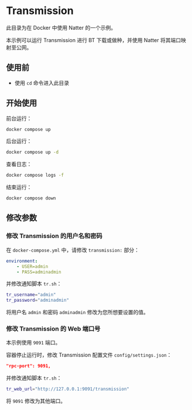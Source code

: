# Transmission

此目录为在 Docker 中使用 Natter 的一个示例。

本示例可以运行 Transmission 进行 BT 下载或做种，并使用 Natter 将其端口映射至公网。


## 使用前

- 使用 `cd` 命令进入此目录


## 开始使用

前台运行：
```bash
docker compose up
```

后台运行：
```bash
docker compose up -d
```

查看日志：
```bash
docker compose logs -f
```

结束运行：
```bash
docker compose down
```


## 修改参数

### 修改 Transmission 的用户名和密码

在 `docker-compose.yml` 中，请修改 `transmission:` 部分：

```yaml
environment:
    - USER=admin
    - PASS=adminadmin
```

并修改通知脚本 `tr.sh`：

```bash
tr_username="admin"
tr_password="adminadmin"
```

将用户名 `admin` 和密码 `adminadmin` 修改为您所想要设置的值。

### 修改 Transmission 的 Web 端口号

本示例使用 `9091` 端口。

容器停止运行时，修改 Transmission 配置文件 `config/settings.json`：

```json
"rpc-port": 9091,
```

并修改通知脚本 `tr.sh`：

```bash
tr_web_url="http://127.0.0.1:9091/transmission"
```

将 `9091` 修改为其他端口。
